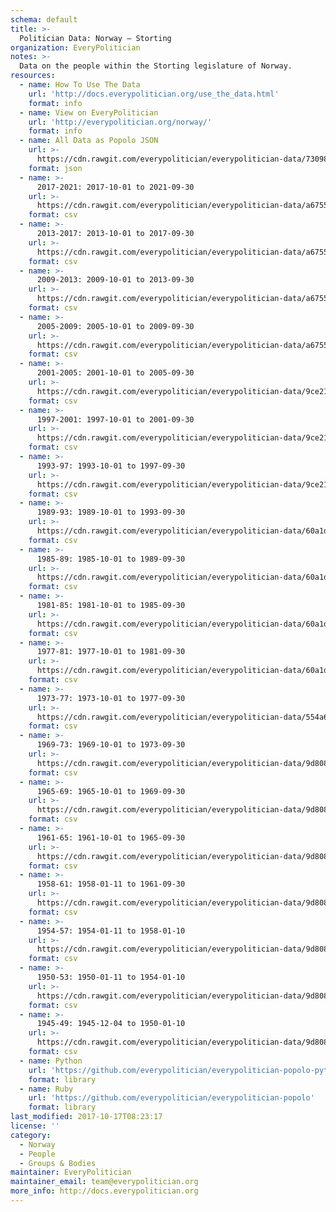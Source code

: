 ```yaml
---
schema: default
title: >-
  Politician Data: Norway — Storting
organization: EveryPolitician
notes: >-
  Data on the people within the Storting legislature of Norway.
resources:
  - name: How To Use The Data
    url: 'http://docs.everypolitician.org/use_the_data.html'
    format: info
  - name: View on EveryPolitician
    url: 'http://everypolitician.org/norway/'
    format: info
  - name: All Data as Popolo JSON
    url: >-
      https://cdn.rawgit.com/everypolitician/everypolitician-data/730981f2d2b5edf0c102d01b688b32c01e1d5b22/data/Norway/Storting/ep-popolo-v1.0.json
    format: json
  - name: >-
      2017-2021: 2017-10-01 to 2021-09-30
    url: >-
      https://cdn.rawgit.com/everypolitician/everypolitician-data/a67553b002decc57b61332ac287e15e2fc81036a/data/Norway/Storting/term-2017-2021.csv
    format: csv
  - name: >-
      2013-2017: 2013-10-01 to 2017-09-30
    url: >-
      https://cdn.rawgit.com/everypolitician/everypolitician-data/a67553b002decc57b61332ac287e15e2fc81036a/data/Norway/Storting/term-2013-2017.csv
    format: csv
  - name: >-
      2009-2013: 2009-10-01 to 2013-09-30
    url: >-
      https://cdn.rawgit.com/everypolitician/everypolitician-data/a67553b002decc57b61332ac287e15e2fc81036a/data/Norway/Storting/term-2009-2013.csv
    format: csv
  - name: >-
      2005-2009: 2005-10-01 to 2009-09-30
    url: >-
      https://cdn.rawgit.com/everypolitician/everypolitician-data/a67553b002decc57b61332ac287e15e2fc81036a/data/Norway/Storting/term-2005-2009.csv
    format: csv
  - name: >-
      2001-2005: 2001-10-01 to 2005-09-30
    url: >-
      https://cdn.rawgit.com/everypolitician/everypolitician-data/9ce21050ad9abb5d0cd575bd852e280c8663fb64/data/Norway/Storting/term-2001-2005.csv
    format: csv
  - name: >-
      1997-2001: 1997-10-01 to 2001-09-30
    url: >-
      https://cdn.rawgit.com/everypolitician/everypolitician-data/9ce21050ad9abb5d0cd575bd852e280c8663fb64/data/Norway/Storting/term-1997-2001.csv
    format: csv
  - name: >-
      1993-97: 1993-10-01 to 1997-09-30
    url: >-
      https://cdn.rawgit.com/everypolitician/everypolitician-data/9ce21050ad9abb5d0cd575bd852e280c8663fb64/data/Norway/Storting/term-1993-97.csv
    format: csv
  - name: >-
      1989-93: 1989-10-01 to 1993-09-30
    url: >-
      https://cdn.rawgit.com/everypolitician/everypolitician-data/60a1d1ef3a5b79ac0853292ff5615f9264776292/data/Norway/Storting/term-1989-93.csv
    format: csv
  - name: >-
      1985-89: 1985-10-01 to 1989-09-30
    url: >-
      https://cdn.rawgit.com/everypolitician/everypolitician-data/60a1d1ef3a5b79ac0853292ff5615f9264776292/data/Norway/Storting/term-1985-89.csv
    format: csv
  - name: >-
      1981-85: 1981-10-01 to 1985-09-30
    url: >-
      https://cdn.rawgit.com/everypolitician/everypolitician-data/60a1d1ef3a5b79ac0853292ff5615f9264776292/data/Norway/Storting/term-1981-85.csv
    format: csv
  - name: >-
      1977-81: 1977-10-01 to 1981-09-30
    url: >-
      https://cdn.rawgit.com/everypolitician/everypolitician-data/60a1d1ef3a5b79ac0853292ff5615f9264776292/data/Norway/Storting/term-1977-81.csv
    format: csv
  - name: >-
      1973-77: 1973-10-01 to 1977-09-30
    url: >-
      https://cdn.rawgit.com/everypolitician/everypolitician-data/554a6cb306153130ac5558e4c015471d63e57cb7/data/Norway/Storting/term-1973-77.csv
    format: csv
  - name: >-
      1969-73: 1969-10-01 to 1973-09-30
    url: >-
      https://cdn.rawgit.com/everypolitician/everypolitician-data/9d808dbb5d3eceb72eadf824518711772c6ae7d9/data/Norway/Storting/term-1969-73.csv
    format: csv
  - name: >-
      1965-69: 1965-10-01 to 1969-09-30
    url: >-
      https://cdn.rawgit.com/everypolitician/everypolitician-data/9d808dbb5d3eceb72eadf824518711772c6ae7d9/data/Norway/Storting/term-1965-69.csv
    format: csv
  - name: >-
      1961-65: 1961-10-01 to 1965-09-30
    url: >-
      https://cdn.rawgit.com/everypolitician/everypolitician-data/9d808dbb5d3eceb72eadf824518711772c6ae7d9/data/Norway/Storting/term-1961-65.csv
    format: csv
  - name: >-
      1958-61: 1958-01-11 to 1961-09-30
    url: >-
      https://cdn.rawgit.com/everypolitician/everypolitician-data/9d808dbb5d3eceb72eadf824518711772c6ae7d9/data/Norway/Storting/term-1958-61.csv
    format: csv
  - name: >-
      1954-57: 1954-01-11 to 1958-01-10
    url: >-
      https://cdn.rawgit.com/everypolitician/everypolitician-data/9d808dbb5d3eceb72eadf824518711772c6ae7d9/data/Norway/Storting/term-1954-57.csv
    format: csv
  - name: >-
      1950-53: 1950-01-11 to 1954-01-10
    url: >-
      https://cdn.rawgit.com/everypolitician/everypolitician-data/9d808dbb5d3eceb72eadf824518711772c6ae7d9/data/Norway/Storting/term-1950-53.csv
    format: csv
  - name: >-
      1945-49: 1945-12-04 to 1950-01-10
    url: >-
      https://cdn.rawgit.com/everypolitician/everypolitician-data/9d808dbb5d3eceb72eadf824518711772c6ae7d9/data/Norway/Storting/term-1945-49.csv
    format: csv
  - name: Python
    url: 'https://github.com/everypolitician/everypolitician-popolo-python'
    format: library
  - name: Ruby
    url: 'https://github.com/everypolitician/everypolitician-popolo'
    format: library
last_modified: 2017-10-17T08:23:17
license: ''
category:
  - Norway
  - People
  - Groups & Bodies
maintainer: EveryPolitician
maintainer_email: team@everypolitician.org
more_info: http://docs.everypolitician.org
---
```

